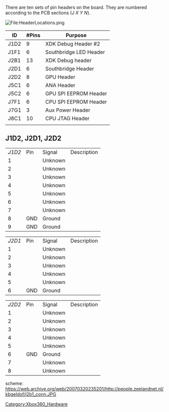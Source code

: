 There are ten sets of pin headers on the board. They are numbered
according to the PCB sections (J *X* *Y* *N*).

![<File:HeaderLocations.png>](HeaderLocations.png
"File:HeaderLocations.png")

| ID   | \#Pins | Purpose                |
| ---- | ------ | ---------------------- |
| J1D2 | 9      | XDK Debug Header \#2   |
| J1F1 | 6      | Southbridge LED Header |
| J2B1 | 13     | XDK Debug header       |
| J2D1 | 6      | Southbridge Header     |
| J2D2 | 8      | GPU Header             |
| J5C1 | 6      | ANA Header             |
| J5C2 | 6      | GPU SPI EEPROM Header  |
| J7F1 | 6      | CPU SPI EEPROM Header  |
| J7G1 | 3      | Aux Power Header       |
| J8C1 | 10     | CPU JTAG Header        |
|  |

## J1D2, J2D1, J2D2

|        |     |         |             |
| ------ | --- | ------- | ----------- |
| *J1D2* | Pin | Signal  | Description |
| 1      |     | Unknown |
| 2      |     | Unknown |
| 3      |     | Unknown |
| 4      |     | Unknown |
| 5      |     | Unknown |
| 6      |     | Unknown |
| 7      |     | Unknown |
| 8      | GND | Ground  |
| 9      | GND | Ground  |

|        |     |         |             |
| ------ | --- | ------- | ----------- |
| *J2D1* | Pin | Signal  | Description |
| 1      |     | Unknown |
| 2      |     | Unknown |
| 3      |     | Unknown |
| 4      |     | Unknown |
| 5      |     | Unknown |
| 6      | GND | Ground  |

|        |     |         |             |
| ------ | --- | ------- | ----------- |
| *J2D2* | Pin | Signal  | Description |
| 1      |     | Unknown |
| 2      |     | Unknown |
| 3      |     | Unknown |
| 4      |     | Unknown |
| 5      |     | Unknown |
| 6      | GND | Ground  |
| 7      |     | Unknown |
| 8      |     | Unknown |


scheme: <https://web.archive.org/web/20070320235201/http://people.zeelandnet.nl/kbgeldof/j2b1_conn.JPG>

[Category:Xbox360_Hardware](Category:Xbox360_Hardware "wikilink")
